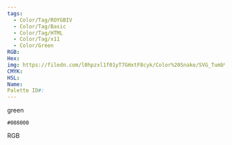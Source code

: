 ```yaml
---
tags:
  - Color/Tag/ROYGBIV
  - Color/Tag/Basic
  - Color/Tag/HTML
  - Color/Tag/x11
  - Color/Green
RGB: 
Hex: 
img: https://filedn.com/l0hpzxl1f01yT7GHxtF8cyk/Color%20Snake/SVG_Tumb%20Mass%20No%20Name/008000.svg
CMYK: 
HSL: 
Name: 
Palette ID#:
---
```

green
```palette
#008000
```
RGB
